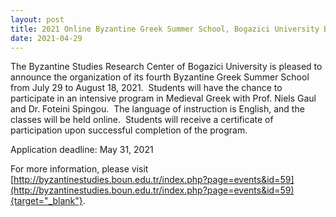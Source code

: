 ```yaml
---
layout: post
title: 2021 Online Byzantine Greek Summer School, Bogazici University Byzantine Studies Research Center
date: 2021-04-29
---
```


The Byzantine Studies Research Center of Bogazici University is pleased
to announce the organization of its fourth Byzantine Greek Summer School
from July 29 to August 18, 2021.  Students will have the chance to
participate in an intensive program in Medieval Greek with Prof. Niels
Gaul and Dr. Foteini Spingou.  The language of instruction is English,
and the classes will be held online.  Students will receive a
certificate of participation upon successful completion of the
program.

Application deadline: May 31, 2021

For
more information, please
visit
[http://byzantinestudies.boun.edu.tr/index.php?page=events&id=59](http://byzantinestudies.boun.edu.tr/index.php?page=events&id=59){target="_blank"}.
